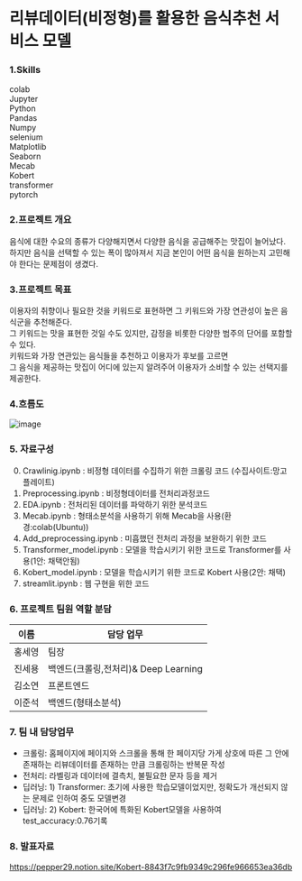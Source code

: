 # 리뷰데이터(비정형)를 활용한 음식추천 서비스 모델

### 1.Skills
colab \
Jupyter \
Python \
Pandas \
Numpy \
selenium \
Matplotlib \
Seaborn \
Mecab \
Kobert \
transformer \
pytorch

### 2.프로젝트 개요
음식에 대한 수요의 종류가 다양해지면서 다양한 음식을 공급해주는 맛집이 늘어났다. \
하지만 음식을 선택할 수 있는 폭이 많아져서 지금 본인이 어떤 음식을 원하는지 고민해야 한다는 문제점이 생겼다.


### 3.프로젝트 목표
이용자의 취향이나 필요한 것을 키워드로 표현하면 그 키워드와 가장 연관성이 높은 음식군을 추천해준다. \
그 키워드는 맛을 표현한 것일 수도 있지만, 감정을 비롯한 다양한 범주의 단어를 포함할 수 있다. \
키워드와 가장 연관있는 음식들을 추천하고 이용자가 후보를 고르면 \
그 음식을 제공하는 맛집이 어디에 있는지 알려주어 이용자가 소비할 수 있는 선택지를 제공한다.


### 4.흐름도
![image](https://user-images.githubusercontent.com/116697723/235591253-d6b42792-915e-44b7-8f93-361cfd359ebe.png)

### 5. 자료구성
0. Crawlinig.ipynb : 비정형 데이터를 수집하기 위한 크롤링 코드 (수집사이트:망고플레이트)
1. Preprocessing.ipynb : 비정형데이터를 전처리과정코드
2. EDA.ipynb : 전처리된 데이터를 파악하기 위한 분석코드
3. Mecab.ipynb : 형태소분석을 사용하기 위해 Mecab을 사용(환경:colab(Ubuntu))
4. Add_preprocessing.ipynb : 미흡했던 전처리 과정을 보완하기 위한 코드
5. Transformer_model.ipynb : 모델을 학습시키기 위한 코드로 Transformer를 사용(1안: 채택안됨)
6. Kobert_model.ipynb : 모델을 학습시키기 위한 코드로 Kobert 사용(2안: 채택)
7. streamlit.ipynb : 웹 구현을 위한 코드

### 6. 프로젝트 팀원 역할 분담
| 이름 | 담당 업무 |
| ------ | ------ |
| 홍세영 | 팀장 |
| 진세용 | 백엔드(크롤링,전처리)& Deep Learning|
| 김소연 | 프론트엔드 |
| 이준석 | 백엔드(형태소분석) |

### 7. 팀 내 담당업무
- 크롤링: 홈페이지에 페이지와 스크롤을 통해 한 페이지당 가게 상호에 따른 그 안에 존재하는 리뷰데이터를 존재하는 만큼 크롤링하는 반복문 작성
- 전처리: 라벨링과 데이터에 결측치, 불필요한 문자 등을 제거
- 딥러닝: 1) Transformer: 초기에 사용한 학습모델이었지만, 정확도가 개선되지 않는 문제로 인하여 중도 모델변경
- 딥러닝: 2) Kobert: 한국어에 특화된 Kobert모델을 사용하여 test_accuracy:0.76기록


### 8. 발표자료
https://pepper29.notion.site/Kobert-8843f7c9fb9349c296fe966653ea36db
